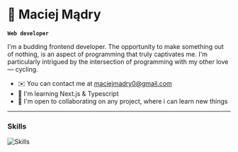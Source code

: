 # 🚴 Maciej Mądry

**`Web developer`**

I'm a budding frontend developer. The opportunity to make something out of nothing, is an aspect of programming that truly captivates me. I'm particularly intrigued by the intersection of programming with my other love — cycling.

* ✉️  You can contact me at [maciejmadry0@gmail.com](mailto:maciejmadry0@gmail.com)
* 🧠  I'm learning Next.js & Typescript
* 🤝  I'm open to collaborating on any project, where i can learn new things

---

### Skills
![Skills](https://skillicons.dev/icons?i=ts,js,nextjs,react,html,css,tailwind,prisma,mongodb,git&theme=dark)

          


          

